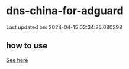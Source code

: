 # dns-china-for-adguard

Last updated on: 2024-04-15 02:34:25.080298

## how to use

[See here](https://github.com/AdguardTeam/AdGuardHome/wiki/Configuration#upstreams-from-file)